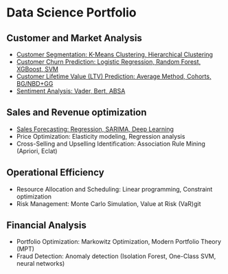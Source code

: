 # Data Science Portfolio

## Customer and Market Analysis
- [Customer Segmentation: K-Means Clustering, Hierarchical Clustering](https://github.com/austindbirch/data_science_cheatsheet/blob/master/1%3A%20Customer%20and%20Market%20Analysis/Customer%20Segmentation/customer_segmentation.ipynb)
- [Customer Churn Prediction: Logistic Regression, Random Forest, XGBoost, SVM](https://github.com/austindbirch/data_science_cheatsheet/blob/master/1%3A%20Customer%20and%20Market%20Analysis/Churn%20Prediction/churn_prediction.ipynb)
- [Customer Lifetime Value (LTV) Prediction: Average Method, Cohorts, BG/NBD+GG](https://github.com/austindbirch/data_science_cheatsheet/blob/master/1%3A%20Customer%20and%20Market%20Analysis/Lifetime%20Value/ltv_prediction.ipynb)
- [Sentiment Analysis: Vader, Bert, ABSA](https://github.com/austindbirch/data_science_cheatsheet/blob/e7bbf4e8548cb42c77b1f921bd4eb755d2876c35/1%3A%20Customer%20and%20Market%20Analysis/Sentiment%20Analysis/sentiment_analysis.ipynb)

## Sales and Revenue optimization
- [Sales Forecasting: Regression, SARIMA, Deep Learning](https://github.com/austindbirch/data_science_project/blob/e6b02daf95a610975ad6009b668d97f264fd2d71/2%3A%20Sales%20and%20Revenue%20Optimization/Sales%20Forecasting/sales_forecasting.ipynb)
- Price Optimization: Elasticity modeling, Regression analysis
- Cross-Selling and Upselling Identification: Association Rule Mining (Apriori, Eclat)

## Operational Efficiency
- Resource Allocation and Scheduling: Linear programming, Constraint optimization
- Risk Management: Monte Carlo Simulation, Value at Risk (VaR)git

## Financial Analysis
- Portfolio Optimization: Markowitz Optimization, Modern Portfolio Theory (MPT)
- Fraud Detection: Anomaly detection (Isolation Forest, One-Class SVM, neural networks)